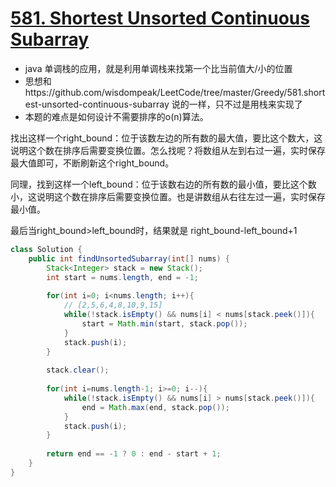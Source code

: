 # [581. Shortest Unsorted Continuous Subarray](https://leetcode.com/problems/shortest-unsorted-continuous-subarray/)
* java 单调栈的应用，就是利用单调栈来找第一个比当前值大/小的位置
* 思想和https://github.com/wisdompeak/LeetCode/tree/master/Greedy/581.shortest-unsorted-continuous-subarray 说的一样，只不过是用栈来实现了
* 本题的难点是如何设计不需要排序的o(n)算法。

找出这样一个right_bound：位于该数左边的所有数的最大值，要比这个数大，这说明这个数在排序后需要变换位置。怎么找呢？将数组从左到右过一遍，实时保存最大值即可，不断刷新这个right_bound。

同理，找到这样一个left_bound：位于该数右边的所有数的最小值，要比这个数小，这说明这个数在排序后需要变换位置。也是讲数组从右往左过一遍，实时保存最小值。

最后当right_bound>left_bound时，结果就是 right_bound-left_bound+1

```java
class Solution {
    public int findUnsortedSubarray(int[] nums) {
        Stack<Integer> stack = new Stack();
        int start = nums.length, end = -1;
        
        for(int i=0; i<nums.length; i++){
            // [2,5,6,4,8,10,9,15]
            while(!stack.isEmpty() && nums[i] < nums[stack.peek()]){
                start = Math.min(start, stack.pop());
            }
            stack.push(i);
        }
        
        stack.clear();
        
        for(int i=nums.length-1; i>=0; i--){
            while(!stack.isEmpty() && nums[i] > nums[stack.peek()]){
                end = Math.max(end, stack.pop());
            }
            stack.push(i);
        }
        
        return end == -1 ? 0 : end - start + 1;
    }
}
```
